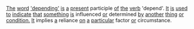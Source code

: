 [The](./the.md) [word](./word.md) ['depending'](./depending.md) [is](./is.md) [a](./a.md) [present](./present.md) participle [of](./of.md) [the](./the.md) [verb](./verb.md) 'depend'. [It](./it.md) [is](./is.md) [used](./used.md) [to](./to.md) [indicate](./indicate.md) [that](./that.md) [something](./something.md) [is](./is.md) influenced [or](./or.md) determined [by](./by.md) [another](./another.md) [thing](./thing.md) [or](./or.md) [condition.](./condition.md) [It](./it.md) implies [a](./a.md) reliance [on](./on.md) [a](./a.md) [particular](./particular.md) factor [or](./or.md) circumstance.